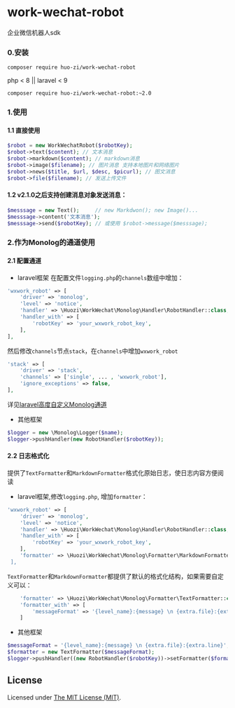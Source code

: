 # work-wechat-robot

企业微信机器人sdk

### 0.安装
```
composer require huo-zi/work-wechat-robot
```
php < 8 || laravel < 9
```
composer require huo-zi/work-wechat-robot:~2.0
```

### 1.使用
#### 1.1 直接使用

```php
$robot = new WorkWechatRobot($robotKey);
$robot->text($content); // 文本消息
$robot->markdown($content); // markdown消息
$robot->image($filename); // 图片消息 支持本地图片和网络图片
$robot->news($title, $url, $desc, $picurl); // 图文消息
$robot->file($filename); // 发送上传文件
```

#### 1.2 v2.1.0之后支持创建消息对象发送消息：
```php
$messsage = new Text();     // new Markdwon(); new Image()...
$messsage->content('文本消息');
$messsage->send($robotKey); // 或使用 $robot->message($messsage);
```

### 2.作为Monolog的通道使用
#### 2.1 配置通道
* laravel框架
在配置文件`logging.php`的`channels`数组中增加：

```php
'wxwork_robot' => [  
    'driver' => 'monolog',  
    'level' => 'notice',  
    'handler' => \Huozi\WorkWechat\Monolog\Handler\RobotHandler::class,  
    'handler_with' => [  
        'robotKey' => 'your_wxwork_robot_key',  
    ],  
],
```
 
然后修改`channels`节点`stack`，在`channels`中增加`wxwork_robot`

```php
'stack' => [
    'driver' => 'stack',
    'channels' => ['single', ... , 'wxwork_robot'],
    'ignore_exceptions' => false,
],
```

详见[laravel高度自定义Monolog通道](https://learnku.com/docs/laravel/8.x/logging/9376#advanced-monolog-channel-customization)
* 其他框架

```php
$logger = new \Monolog\Logger($name);
$logger->pushHandler(new RobotHandler($robotKey));
```

#### 2.2 日志格式化
提供了`TextFormatter`和`MarkdownFormatter`格式化原始日志，使日志内容方便阅读
* laravel框架,修改`logging.php`, 增加`formatter`：

```php
'wxwork_robot' => [
    'driver' => 'monolog',
    'level' => 'notice',
    'handler' => \Huozi\WorkWechat\Monolog\Handler\RobotHandler::class,
    'handler_with' => [
        'robotKey' => 'your_wxwork_robot_key',
    ],
    'formatter' => \Huozi\WorkWechat\Monolog\Formatter\MarkdownFormatter::class,```
 ],
 ```

`TextFormatter`和`MarkdownFormatter`都提供了默认的格式化结构，如果需要自定义可以：

```php
    'formatter' => \Huozi\WorkWechat\Monolog\Formatter\TextFormatter::class,
    'formatter_with' => [
        'messageFormat' => '{level_name}:{message} \n {extra.file}:{extra.line}'</b>
    ]
```

* 其他框架

```php
$messageFormat = '{level_name}:{message} \n {extra.file}:{extra.line}';
$formatter = new TextFormatter($messageFormat);
$logger->pushHandler((new RobotHandler($robotKey))->setFormatter($formatter));
```

License
------------
Licensed under [The MIT License (MIT)](LICENSE).
